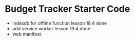 # Budget Tracker Starter Code

- indexdb for offline function lesson 18.4 done
- add service worker lesson 19.4 done
- web manifest